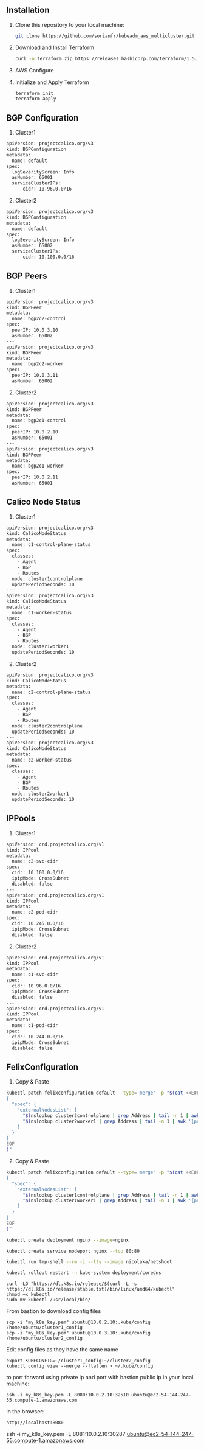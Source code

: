 ## Installation

1. Clone this repository to your local machine:

   ```bash
   git clone https://github.com/sorianfr/kubeadm_aws_multicluster.git

2. Download and Install Terraform
   ```bash
   curl -o terraform.zip https://releases.hashicorp.com/terraform/1.5.6/terraform_1.5.6_linux_amd64.zip && unzip terraform.zip && sudo mv terraform /usr/local/bin/

3. AWS Configure
   
4. Initialize and Apply Terraform
   ```bash
   terraform init
   terraform apply


## BGP Configuration

1. Cluster1
```bash
apiVersion: projectcalico.org/v3
kind: BGPConfiguration
metadata:
  name: default
spec:
  logSeverityScreen: Info
  asNumber: 65001
  serviceClusterIPs:
    - cidr: 10.96.0.0/16
```
2. Cluster2
```bash
apiVersion: projectcalico.org/v3
kind: BGPConfiguration
metadata:
  name: default
spec:
  logSeverityScreen: Info
  asNumber: 65002
  serviceClusterIPs:
    - cidr: 10.100.0.0/16
```

## BGP Peers

1. Cluster1
```bash
apiVersion: projectcalico.org/v3  
kind: BGPPeer  
metadata:  
  name: bgp2c2-control  
spec:  
  peerIP: 10.0.3.10
  asNumber: 65002  
---  
apiVersion: projectcalico.org/v3  
kind: BGPPeer  
metadata:  
  name: bgp2c2-worker  
spec:  
  peerIP: 10.0.3.11
  asNumber: 65002 
```
2. Cluster2
```bash
apiVersion: projectcalico.org/v3  
kind: BGPPeer  
metadata:  
  name: bgp2c1-control  
spec:  
  peerIP: 10.0.2.10
  asNumber: 65001  
---  
apiVersion: projectcalico.org/v3  
kind: BGPPeer  
metadata:  
  name: bgp2c1-worker  
spec:  
  peerIP: 10.0.2.11
  asNumber: 65001 
```


## Calico Node Status
1. Cluster1
```bash
apiVersion: projectcalico.org/v3
kind: CalicoNodeStatus
metadata:
  name: c1-control-plane-status
spec:
  classes:
    - Agent
    - BGP
    - Routes
  node: cluster1controlplane
  updatePeriodSeconds: 10
---
apiVersion: projectcalico.org/v3
kind: CalicoNodeStatus
metadata:
  name: c1-worker-status
spec:
  classes:
    - Agent
    - BGP
    - Routes
  node: cluster1worker1
  updatePeriodSeconds: 10
```
2. Cluster2
```bash
apiVersion: projectcalico.org/v3
kind: CalicoNodeStatus
metadata:
  name: c2-control-plane-status
spec:
  classes:
    - Agent
    - BGP
    - Routes
  node: cluster2controlplane
  updatePeriodSeconds: 10
---
apiVersion: projectcalico.org/v3
kind: CalicoNodeStatus
metadata:
  name: c2-worker-status
spec:
  classes:
    - Agent
    - BGP
    - Routes
  node: cluster2worker1
  updatePeriodSeconds: 10
```
## IPPools

1. Cluster1

```bash
apiVersion: crd.projectcalico.org/v1 
kind: IPPool 
metadata: 
  name: c2-svc-cidr 
spec: 
  cidr: 10.100.0.0/16 
  ipipMode: CrossSubnet 
  disabled: false
---  
apiVersion: crd.projectcalico.org/v1 
kind: IPPool 
metadata: 
  name: c2-pod-cidr 
spec: 
  cidr: 10.245.0.0/16 
  ipipMode: CrossSubnet 
  disabled: false 
```
2. Cluster2
```bash
apiVersion: crd.projectcalico.org/v1 
kind: IPPool 
metadata: 
  name: c1-svc-cidr 
spec: 
  cidr: 10.96.0.0/16 
  ipipMode: CrossSubnet 
  disabled: false
---  
apiVersion: crd.projectcalico.org/v1 
kind: IPPool 
metadata: 
  name: c1-pod-cidr 
spec: 
  cidr: 10.244.0.0/16 
  ipipMode: CrossSubnet 
  disabled: false 
```

## FelixConfiguration

1. Copy & Paste


  ```bash
  kubectl patch felixconfiguration default --type='merge' -p "$(cat <<EOF
  {
    "spec": {
      "externalNodesList": [
        "$(nslookup cluster2controlplane | grep Address | tail -n 1 | awk '{print $2}')/32",
        "$(nslookup cluster2worker1 | grep Address | tail -n 1 | awk '{print $2}')/32"
      ]
    }
  }
  EOF
  )"
  ```

  

2. Copy & Paste


  ```bash
  kubectl patch felixconfiguration default --type='merge' -p "$(cat <<EOF
  {
    "spec": {
      "externalNodesList": [
        "$(nslookup cluster1controlplane | grep Address | tail -n 1 | awk '{print $2}')/32",
        "$(nslookup cluster1worker1 | grep Address | tail -n 1 | awk '{print $2}')/32"
      ]
    }
  }
  EOF
  )"
  ```


```bash
kubectl create deployment nginx --image=nginx 
```

```bash
kubectl create service nodeport nginx --tcp 80:80 
```




```bash
kubectl run tmp-shell --rm -i --tty --image nicolaka/netshoot   
```

 
```bash
kubectl rollout restart -n kube-system deployment/coredns 
```



```
curl -LO "https://dl.k8s.io/release/$(curl -L -s https://dl.k8s.io/release/stable.txt)/bin/linux/amd64/kubectl"
chmod +x kubectl
sudo mv kubectl /usr/local/bin/
```

From bastion to download config files
```
scp -i "my_k8s_key.pem" ubuntu@10.0.2.10:.kube/config /home/ubuntu/cluster1_config
scp -i "my_k8s_key.pem" ubuntu@10.0.3.10:.kube/config /home/ubuntu/cluster2_config
```
Edit config files as they have the same name

```
export KUBECONFIG=~/cluster1_config:~/cluster2_config
kubectl config view --merge --flatten > ~/.kube/config
```


to port forward using private ip and port with bastion public ip
in your local machine:
```
ssh -i my_k8s_key.pem -L 8080:10.0.2.10:32510 ubuntu@ec2-54-144-247-55.compute-1.amazonaws.com
```

in the browser:
```
http://localhost:8080
```


ssh -i my_k8s_key.pem -L 8081:10.0.2.10:30287 ubuntu@ec2-54-144-247-55.compute-1.amazonaws.com

